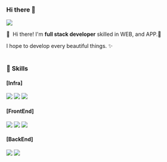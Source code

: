 ### Hi there 👋

<div>
  <a href="https://sweetysnail1011.tistory.com/" target="_blank"><img src="https://img.shields.io/badge/Blog-0085CA?style=flat-square&logo=&logoColor=white"/></a>
<!--   <a href="mailto:iscowkite@gmail.com" target="_blank"><img src="https://img.shields.io/badge/iscowkite@gmail.com-EA4335?style=flat-square&logo=Gmail&logoColor=white"/></a>
  <a href="https://www.linkedin.com/in/cowkite/" target="_blank"><img src="https://img.shields.io/badge/SoyeonKim-0A66C2?style=flat-square&logo=Linkedin&logoColor=white"/></a>
  <a href="https://twitter.com/cowkite" target="_blank"><img src="https://img.shields.io/badge/cowkite-1DA1F2?style=flat-square&logo=Twitter&logoColor=white"/></a>
-->
</div>

<p>
  👋&nbsp; Hi there! I'm <b>full stack developer</b> skilled in WEB, and APP.🚀<br/>
  
  I hope to develop every beautiful things. ✨ <br/><br/>
</p>

### 💪 Skills
#### [Infra]
<p>
  <img src="https://img.shields.io/badge/aws-232F3E?style=for-the-badge&logo=AmazonAWS&logoColor=white">
  <img src="https://img.shields.io/badge/github-181717?style=for-the-badge&logo=github&logoColor=white">
  <img src="https://img.shields.io/badge/linux-FCC624?style=for-the-badge&logo=linux&logoColor=black">
</p>
  
#### [FrontEnd]
<p>
  <img src="https://img.shields.io/badge/html-E34F26?style=for-the-badge&logo=html5&logoColor=white">
  <img src="https://img.shields.io/badge/css-1572B6?style=for-the-badge&logo=css3&logoColor=white">
  <img src="https://img.shields.io/badge/javascript-F7DF1E?style=for-the-badge&logo=javascript&logoColor=white">
  <!-- <img src="https://img.shields.io/badge/jquery-0769AD?style=for-the-badge&logo=jquery&logoColor=white"> -->
  <!-- <img src="https://img.shields.io/badge/react-61DAFB?style=for-the-badge&logo=react&logoColor=black"> -->
  <!-- <img src="https://img.shields.io/badge/vue.js-4FC08D?style=for-the-badge&logo=vue.js&logoColor=white"> -->
</p>

#### [BackEnd]
<p>
  <img src="https://img.shields.io/badge/python-3776AB?&style=for-the-badge&logo=python&logoColor=white">
  <img src="https://img.shields.io/badge/c++-00599C?style=for-the-badge&logo=c%2B%2B&logoColor=white">
</p>
